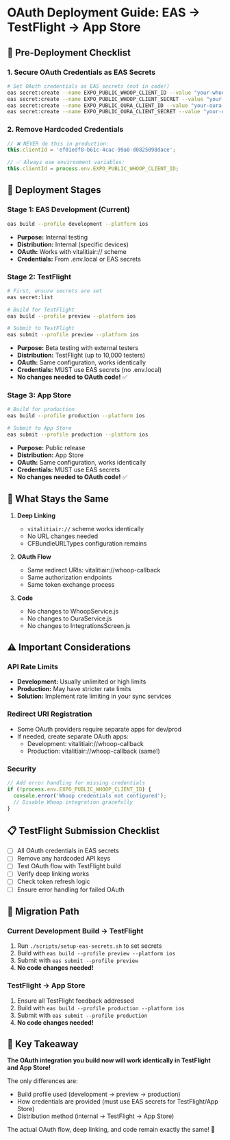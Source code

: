 # OAuth Deployment Guide: EAS → TestFlight → App Store

## 🔐 Pre-Deployment Checklist

### 1. Secure OAuth Credentials as EAS Secrets
```bash
# Set OAuth credentials as EAS secrets (not in code!)
eas secret:create --name EXPO_PUBLIC_WHOOP_CLIENT_ID --value "your-whoop-client-id"
eas secret:create --name EXPO_PUBLIC_WHOOP_CLIENT_SECRET --value "your-whoop-client-secret"
eas secret:create --name EXPO_PUBLIC_OURA_CLIENT_ID --value "your-oura-client-id"  
eas secret:create --name EXPO_PUBLIC_OURA_CLIENT_SECRET --value "your-oura-client-secret"
```

### 2. Remove Hardcoded Credentials
```javascript
// ❌ NEVER do this in production:
this.clientId = 'ef01edf8-b61c-4cac-99a0-d0825098dace';

// ✅ Always use environment variables:
this.clientId = process.env.EXPO_PUBLIC_WHOOP_CLIENT_ID;
```

## 📱 Deployment Stages

### Stage 1: EAS Development (Current)
```bash
eas build --profile development --platform ios
```
- **Purpose:** Internal testing
- **Distribution:** Internal (specific devices)
- **OAuth:** Works with vitalitiair:// scheme
- **Credentials:** From .env.local or EAS secrets

### Stage 2: TestFlight
```bash
# First, ensure secrets are set
eas secret:list

# Build for TestFlight
eas build --profile preview --platform ios

# Submit to TestFlight
eas submit --profile preview --platform ios
```
- **Purpose:** Beta testing with external testers
- **Distribution:** TestFlight (up to 10,000 testers)
- **OAuth:** Same configuration, works identically
- **Credentials:** MUST use EAS secrets (no .env.local)
- **No changes needed to OAuth code!** ✅

### Stage 3: App Store
```bash
# Build for production
eas build --profile production --platform ios

# Submit to App Store
eas submit --profile production --platform ios
```
- **Purpose:** Public release
- **Distribution:** App Store
- **OAuth:** Same configuration, works identically
- **Credentials:** MUST use EAS secrets
- **No changes needed to OAuth code!** ✅

## 🔄 What Stays the Same

1. **Deep Linking**
   - `vitalitiair://` scheme works identically
   - No URL changes needed
   - CFBundleURLTypes configuration remains

2. **OAuth Flow**
   - Same redirect URIs: vitalitiair://whoop-callback
   - Same authorization endpoints
   - Same token exchange process

3. **Code**
   - No changes to WhoopService.js
   - No changes to OuraService.js
   - No changes to IntegrationsScreen.js

## ⚠️ Important Considerations

### API Rate Limits
- **Development:** Usually unlimited or high limits
- **Production:** May have stricter rate limits
- **Solution:** Implement rate limiting in your sync services

### Redirect URI Registration
- Some OAuth providers require separate apps for dev/prod
- If needed, create separate OAuth apps:
  - Development: vitalitiair://whoop-callback
  - Production: vitalitiair://whoop-callback (same!)
  
### Security
```javascript
// Add error handling for missing credentials
if (!process.env.EXPO_PUBLIC_WHOOP_CLIENT_ID) {
  console.error('Whoop credentials not configured');
  // Disable Whoop integration gracefully
}
```

## 📋 TestFlight Submission Checklist

- [ ] All OAuth credentials in EAS secrets
- [ ] Remove any hardcoded API keys
- [ ] Test OAuth flow with TestFlight build
- [ ] Verify deep linking works
- [ ] Check token refresh logic
- [ ] Ensure error handling for failed OAuth

## 🚀 Migration Path

### Current Development Build → TestFlight
1. Run `./scripts/setup-eas-secrets.sh` to set secrets
2. Build with `eas build --profile preview --platform ios`
3. Submit with `eas submit --profile preview`
4. **No code changes needed!**

### TestFlight → App Store
1. Ensure all TestFlight feedback addressed
2. Build with `eas build --profile production --platform ios`
3. Submit with `eas submit --profile production`
4. **No code changes needed!**

## 🎯 Key Takeaway

**The OAuth integration you build now will work identically in TestFlight and App Store!**

The only differences are:
- Build profile used (development → preview → production)
- How credentials are provided (must use EAS secrets for TestFlight/App Store)
- Distribution method (internal → TestFlight → App Store)

The actual OAuth flow, deep linking, and code remain exactly the same! 🎉